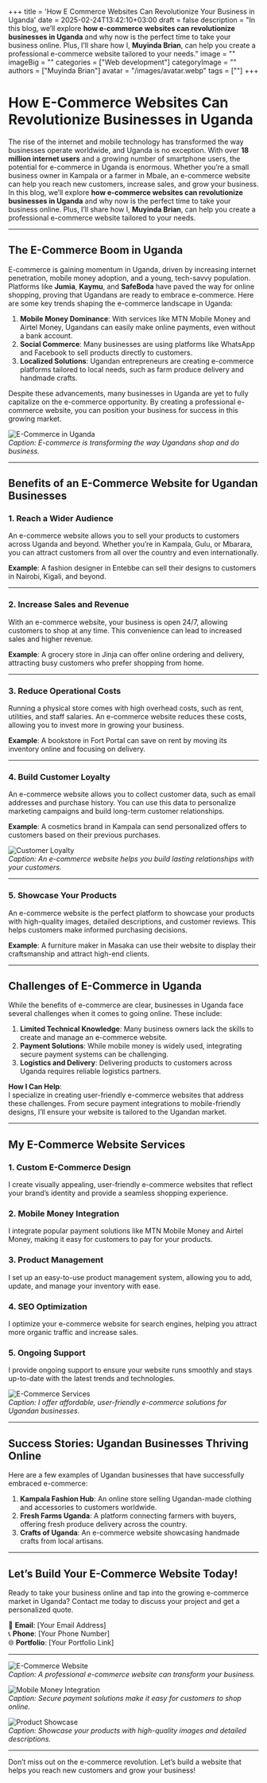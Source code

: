 +++
title = 'How E Commerce Websites Can Revolutionize Your Business in Uganda'
date = 2025-02-24T13:42:10+03:00
draft = false
description = "In this blog, we’ll explore **how e-commerce websites can revolutionize businesses in Uganda** and why now is the perfect time to take your business online. Plus, I’ll share how I, **Muyinda Brian**, can help you create a professional e-commerce website tailored to your needs."
image = ""
imageBig = ""
categories = ["Web development"]
categoryImage = ""
authors = ["Muyinda Brian"]
avatar = "/images/avatar.webp"
tags = [""]
+++

# How E-Commerce Websites Can Revolutionize Businesses in Uganda

The rise of the internet and mobile technology has transformed the way businesses operate worldwide, and Uganda is no exception. With over **18 million internet users** and a growing number of smartphone users, the potential for e-commerce in Uganda is enormous. Whether you’re a small business owner in Kampala or a farmer in Mbale, an e-commerce website can help you reach new customers, increase sales, and grow your business. In this blog, we’ll explore **how e-commerce websites can revolutionize businesses in Uganda** and why now is the perfect time to take your business online. Plus, I’ll share how I, **Muyinda Brian**, can help you create a professional e-commerce website tailored to your needs.

---

## The E-Commerce Boom in Uganda

E-commerce is gaining momentum in Uganda, driven by increasing internet penetration, mobile money adoption, and a young, tech-savvy population. Platforms like **Jumia**, **Kaymu**, and **SafeBoda** have paved the way for online shopping, proving that Ugandans are ready to embrace e-commerce. Here are some key trends shaping the e-commerce landscape in Uganda:

1. **Mobile Money Dominance**: With services like MTN Mobile Money and Airtel Money, Ugandans can easily make online payments, even without a bank account.  
2. **Social Commerce**: Many businesses are using platforms like WhatsApp and Facebook to sell products directly to customers.  
3. **Localized Solutions**: Ugandan entrepreneurs are creating e-commerce platforms tailored to local needs, such as farm produce delivery and handmade crafts.  

Despite these advancements, many businesses in Uganda are yet to fully capitalize on the e-commerce opportunity. By creating a professional e-commerce website, you can position your business for success in this growing market.

![E-Commerce in Uganda](https://via.placeholder.com/800x400)  
*Caption: E-commerce is transforming the way Ugandans shop and do business.*

---

## Benefits of an E-Commerce Website for Ugandan Businesses

### 1. **Reach a Wider Audience**
An e-commerce website allows you to sell your products to customers across Uganda and beyond. Whether you’re in Kampala, Gulu, or Mbarara, you can attract customers from all over the country and even internationally.

**Example**: A fashion designer in Entebbe can sell their designs to customers in Nairobi, Kigali, and beyond.

---

### 2. **Increase Sales and Revenue**
With an e-commerce website, your business is open 24/7, allowing customers to shop at any time. This convenience can lead to increased sales and higher revenue.

**Example**: A grocery store in Jinja can offer online ordering and delivery, attracting busy customers who prefer shopping from home.

---

### 3. **Reduce Operational Costs**
Running a physical store comes with high overhead costs, such as rent, utilities, and staff salaries. An e-commerce website reduces these costs, allowing you to invest more in growing your business.

**Example**: A bookstore in Fort Portal can save on rent by moving its inventory online and focusing on delivery.

---

### 4. **Build Customer Loyalty**
An e-commerce website allows you to collect customer data, such as email addresses and purchase history. You can use this data to personalize marketing campaigns and build long-term customer relationships.

**Example**: A cosmetics brand in Kampala can send personalized offers to customers based on their previous purchases.

![Customer Loyalty](https://via.placeholder.com/800x400)  
*Caption: An e-commerce website helps you build lasting relationships with your customers.*

---

### 5. **Showcase Your Products**
An e-commerce website is the perfect platform to showcase your products with high-quality images, detailed descriptions, and customer reviews. This helps customers make informed purchasing decisions.

**Example**: A furniture maker in Masaka can use their website to display their craftsmanship and attract high-end clients.

---

## Challenges of E-Commerce in Uganda

While the benefits of e-commerce are clear, businesses in Uganda face several challenges when it comes to going online. These include:

1. **Limited Technical Knowledge**: Many business owners lack the skills to create and manage an e-commerce website.  
2. **Payment Solutions**: While mobile money is widely used, integrating secure payment systems can be challenging.  
3. **Logistics and Delivery**: Delivering products to customers across Uganda requires reliable logistics partners.  

**How I Can Help**:  
I specialize in creating user-friendly e-commerce websites that address these challenges. From secure payment integrations to mobile-friendly designs, I’ll ensure your website is tailored to the Ugandan market.

---

## My E-Commerce Website Services

### 1. **Custom E-Commerce Design**
I create visually appealing, user-friendly e-commerce websites that reflect your brand’s identity and provide a seamless shopping experience.

### 2. **Mobile Money Integration**
I integrate popular payment solutions like MTN Mobile Money and Airtel Money, making it easy for customers to pay for your products.

### 3. **Product Management**
I set up an easy-to-use product management system, allowing you to add, update, and manage your inventory with ease.

### 4. **SEO Optimization**
I optimize your e-commerce website for search engines, helping you attract more organic traffic and increase sales.

### 5. **Ongoing Support**
I provide ongoing support to ensure your website runs smoothly and stays up-to-date with the latest trends and technologies.

![E-Commerce Services](https://via.placeholder.com/800x400)  
*Caption: I offer affordable, user-friendly e-commerce solutions for Ugandan businesses.*

---

## Success Stories: Ugandan Businesses Thriving Online

Here are a few examples of Ugandan businesses that have successfully embraced e-commerce:

1. **Kampala Fashion Hub**: An online store selling Ugandan-made clothing and accessories to customers worldwide.  
2. **Fresh Farms Uganda**: A platform connecting farmers with buyers, offering fresh produce delivery across the country.  
3. **Crafts of Uganda**: An e-commerce website showcasing handmade crafts from local artisans.  

---

## Let’s Build Your E-Commerce Website Today!

Ready to take your business online and tap into the growing e-commerce market in Uganda? Contact me today to discuss your project and get a personalized quote.  

📧 **Email**: [Your Email Address]  
📞 **Phone**: [Your Phone Number]  
🌐 **Portfolio**: [Your Portfolio Link]  

---

![E-Commerce Website](https://via.placeholder.com/800x400)  
*Caption: A professional e-commerce website can transform your business.*

![Mobile Money Integration](https://via.placeholder.com/800x400)  
*Caption: Secure payment solutions make it easy for customers to shop online.*

![Product Showcase](https://via.placeholder.com/800x400)  
*Caption: Showcase your products with high-quality images and detailed descriptions.*

---

Don’t miss out on the e-commerce revolution. Let’s build a website that helps you reach new customers and grow your business!  